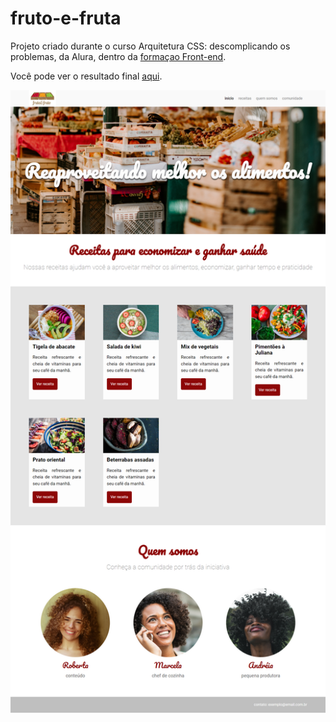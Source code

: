 # fruto-e-fruta

Projeto criado durante o curso Arquitetura CSS: descomplicando os problemas, da Alura, dentro da [formaçao Front-end](https://cursos.alura.com.br/formacao-front-end).

Você pode ver o resultado final [aqui](https://jessicalorenzon.github.io/fruta-e-fruto/).

![fruta-e-fruto](fruta-e-fruto.png)
